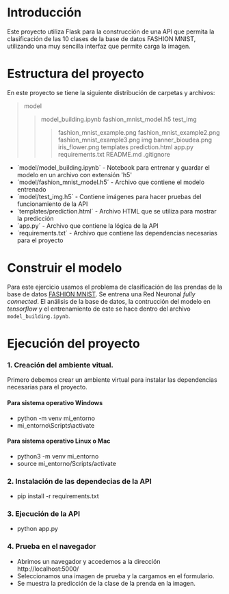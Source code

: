 # Introducción
Este proyecto utiliza Flask para la construcción de una API que permita la clasificación de las 10 clases de la base de datos FASHION MNIST, utilizando una muy sencilla interfaz que permite carga la imagen.

# Estructura del proyecto
En este proyecto se tiene la siguiente distribución de carpetas y archivos:

>model
>>model_building.ipynb 
>>fashion_mnist_model.h5
>>test_img
>>>fashion_mnist_example.png
>>>fashion_mnist_example2.png
>>>fashion_mnist_example3.png
>>img
>>>banner_bioudea.png
>>>iris_flower.png
>templates
>>prediction.html
>app.py
>requirements.txt
>README.md
>.gitignore


* ´model/model_building.ipynb´ - Notebook para entrenar y guardar el modelo en un archivo con extensión 'h5'
* ´model/fashion_mnist_model.h5´ - Archivo que contiene el modelo entrenado
* ´model/test_img.h5´ - Contiene imágenes para hacer pruebas del funcionamiento de la API
* ´templates/prediction.html´ - Archivo HTML que se utiliza para mostrar la predicción
* ´app.py´ - Archivo que contiene la lógica de la API
* ´requirements.txt´ - Archivo que contiene las dependencias necesarias para el proyecto

# Construir el modelo
Para este ejercicio usamos el problema de clasificación de las prendas de la base de datos [FASHION MNIST](https://www.tensorflow.org/datasets/catalog/fashion_mnist?hl=es-419). Se entrena una Red Neuronal *fully connected*. El análisis de la base de datos, la contrucción del modelo en *tensorflow* y el entrenamiento de este se hace dentro del archivo `model_building.ipynb`.

# Ejecución del proyecto
### 1. Creación del ambiente vitual.
Primero debemos crear un ambiente virtual para instalar las dependencias necesarias para el proyecto.
#### Para sistema operativo Windows
- python -m venv mi_entorno
- mi_entorno\Scripts\activate
#### Para sistema operativo Linux o Mac
- python3 -m venv mi_entorno
- source mi_entorno/Scripts/activate

### 2. Instalación de las dependecias de la API
- pip install -r requirements.txt

### 3. Ejecución de la API
- python app.py

### 4. Prueba en el navegador
- Abrimos un navegador y accedemos a la dirección http://localhost:5000/
- Seleccionamos una imagen de prueba y la cargamos en el formulario.
- Se muestra la predicción de la clase de la prenda en la imagen.
